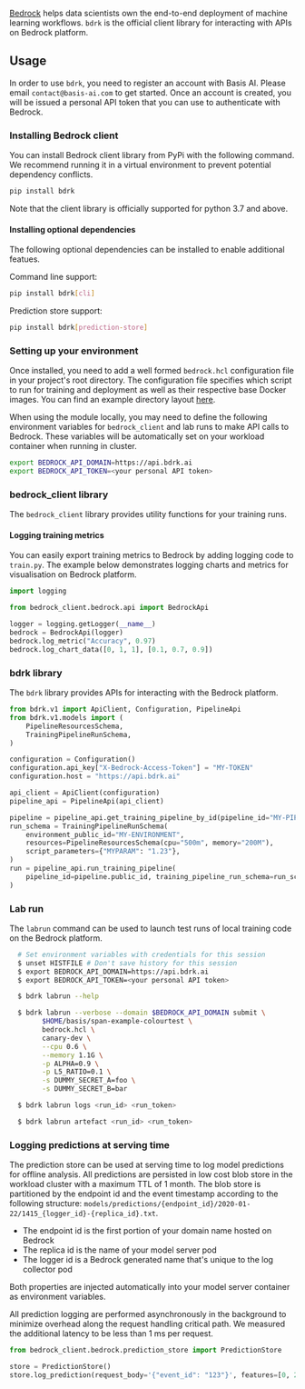 [Bedrock](https://bedrock.basis-ai.com) helps data scientists own the end-to-end deployment of machine learning workflows. `bdrk` is the official client library for interacting with APIs on Bedrock platform.

## Usage

In order to use `bdrk`, you need to register an account with Basis AI. Please email `contact@basis-ai.com` to get started. Once an account is created, you will be issued a personal API token that you can use to authenticate with Bedrock.

### Installing Bedrock client

You can install Bedrock client library from PyPi with the following command. We recommend running it in a virtual environment to prevent potential dependency conflicts.

```bash
pip install bdrk
```

Note that the client library is officially supported for python 3.7 and above.

#### Installing optional dependencies

The following optional dependencies can be installed to enable additional featues.

Command line support:

```bash
pip install bdrk[cli]
```

Prediction store support:

```bash
pip install bdrk[prediction-store]
```

### Setting up your environment

Once installed, you need to add a well formed `bedrock.hcl` configuration file in your project's root directory. The configuration file specifies which script to run for training and deployment as well as their respective base Docker images. You can find an example directory layout [here](https://github.com/basisai/churn_prediction).

When using the module locally, you may need to define the following environment variables for `bedrock_client` and lab runs to make API calls to Bedrock. These variables will be automatically set on your workload container when running in cluster.

```bash
export BEDROCK_API_DOMAIN=https://api.bdrk.ai
export BEDROCK_API_TOKEN=<your personal API token>
```

### bedrock_client library

The `bedrock_client` library provides utility functions for your training runs.

#### Logging training metrics

You can easily export training metrics to Bedrock by adding logging code to `train.py`. The example below demonstrates logging charts and metrics for visualisation on Bedrock platform.

```python
import logging

from bedrock_client.bedrock.api import BedrockApi

logger = logging.getLogger(__name__)
bedrock = BedrockApi(logger)
bedrock.log_metric("Accuracy", 0.97)
bedrock.log_chart_data([0, 1, 1], [0.1, 0.7, 0.9])
```

### bdrk library

The `bdrk` library provides APIs for interacting with the Bedrock platform.

```python
from bdrk.v1 import ApiClient, Configuration, PipelineApi
from bdrk.v1.models import (
    PipelineResourcesSchema,
    TrainingPipelineRunSchema,
)

configuration = Configuration()
configuration.api_key["X-Bedrock-Access-Token"] = "MY-TOKEN"
configuration.host = "https://api.bdrk.ai"

api_client = ApiClient(configuration)
pipeline_api = PipelineApi(api_client)

pipeline = pipeline_api.get_training_pipeline_by_id(pipeline_id="MY-PIPELINE")
run_schema = TrainingPipelineRunSchema(
    environment_public_id="MY-ENVIRONMENT",
    resources=PipelineResourcesSchema(cpu="500m", memory="200M"),
    script_parameters={"MYPARAM": "1.23"},
)
run = pipeline_api.run_training_pipeline(
    pipeline_id=pipeline.public_id, training_pipeline_run_schema=run_schema
)

```

### Lab run

The `labrun` command can be used to launch test runs of local training code on the Bedrock platform.

```sh
  # Set environment variables with credentials for this session
  $ unset HISTFILE # Don't save history for this session
  $ export BEDROCK_API_DOMAIN=https://api.bdrk.ai
  $ export BEDROCK_API_TOKEN=<your personal API token>

  $ bdrk labrun --help

  $ bdrk labrun --verbose --domain $BEDROCK_API_DOMAIN submit \
        $HOME/basis/span-example-colourtest \
        bedrock.hcl \
        canary-dev \
        --cpu 0.6 \
        --memory 1.1G \
        -p ALPHA=0.9 \
        -p L5_RATIO=0.1 \
        -s DUMMY_SECRET_A=foo \
        -s DUMMY_SECRET_B=bar

  $ bdrk labrun logs <run_id> <run_token>

  $ bdrk labrun artefact <run_id> <run_token>
```

### Logging predictions at serving time

The prediction store can be used at serving time to log model predictions for offline analysis. All predictions are persisted in low cost blob store in the workload cluster with a maximum TTL of 1 month. The blob store is partitioned by the endpoint id and the event timestamp according to the following structure: `models/predictions/{endpoint_id}/2020-01-22/1415_{logger_id}-{replica_id}.txt`.

- The endpoint id is the first portion of your domain name hosted on Bedrock
- The replica id is the name of your model server pod
- The logger id is a Bedrock generated name that's unique to the log collector pod

Both properties are injected automatically into your model server container as environment variables.

All prediction logging are performed asynchronously in the background to minimize overhead along the request handling critical path. We measured the additional latency to be less than 1 ms per request.

```python
from bedrock_client.bedrock.prediction_store import PredictionStore

store = PredictionStore()
store.log_prediction(request_body='{"event_id": "123"}', features=[0, 2, 1], output=0.921)
```
